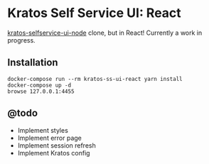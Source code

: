 # Kratos Self Service UI: React

[kratos-selfservice-ui-node](https://github.com/ory/kratos-selfservice-ui-node/blob/master/src/index.ts) clone, but in
React! Currently a work in progress.

## Installation

```
docker-compose run --rm kratos-ss-ui-react yarn install
docker-compose up -d
browse 127.0.0.1:4455
```

## @todo

- Implement styles
- Implement error page
- Implement session refresh
- Implement Kratos config
